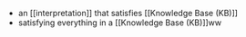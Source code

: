 - an [[interpretation]] that satisfies [[Knowledge Base (KB)]]
- satisfying everything in a [[Knowledge Base (KB)]]ww